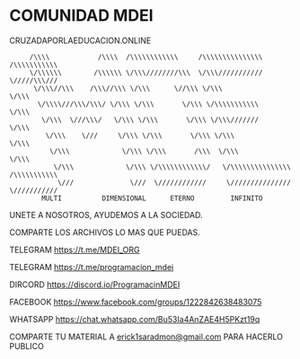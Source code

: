# COMUNIDAD MDEI
CRUZADAPORLAEDUCACION.ONLINE

         /\\\\            /\\\\  /\\\\\\\\\\\\     /\\\\\\\\\\\\\\\  /\\\\\\\\\\\
         \/\\\\\\        /\\\\\\ \/\\\////////\\\  \/\\\///////////  \/////\\\///
          \/\\\//\\\    /\\\//\\\ \/\\\      \//\\\ \/\\\                 \/\\\
           \/\\\\///\\\/\\\/ \/\\\ \/\\\       \/\\\ \/\\\\\\\\\\\         \/\\\
            \/\\\  \///\\\/   \/\\\ \/\\\       \/\\\ \/\\\///////          \/\\\
             \/\\\    \///     \/\\\ \/\\\       \/\\\ \/\\\                 \/\\\
              \/\\\             \/\\\ \/\\\       /\\\  \/\\\                 \/\\\
               \/\\\             \/\\\ \/\\\\\\\\\\\\/   \/\\\\\\\\\\\\\\\  /\\\\\\\\\\\
                \///              \///  \////////////     \///////////////  \///////////
			MULTI		   DIMENSIONAL 		ETERNO 	       INFINITO

UNETE A NOSOTROS, AYUDEMOS A LA SOCIEDAD.

COMPARTE LOS ARCHIVOS LO MAS QUE PUEDAS.

TELEGRAM https://t.me/MDEI_ORG

TELEGRAM https://t.me/programacion_mdei

DIRCORD https://discord.io/ProgramacinMDEI

FACEBOOK https://www.facebook.com/groups/1222842638483075

WHATSAPP https://chat.whatsapp.com/Bu53Ia4AnZAE4H5PKzt19q

COMPARTE TU MATERIAL A erick1saradmon@gmail.com PARA HACERLO PUBLICO
